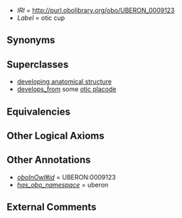 * *IRI* = http://purl.obolibrary.org/obo/UBERON_0009123
 * *Label* = otic cup

## Synonyms


## Superclasses

 * [developing anatomical structure](../../UBERON/23/UBERON_0005423.md)
 * [develops_from](../../RO/02/RO_0002202.md) some [otic placode](../../UBERON/69/UBERON_0003069.md)

## Equivalencies


## Other Logical Axioms


## Other Annotations

 * *[oboInOwl#id](../../id/oboInOwl#id.md)* = UBERON:0009123
 * *[has_obo_namespace](../../ce/oboInOwl#hasOBONamespace.md)* = uberon

## External Comments


